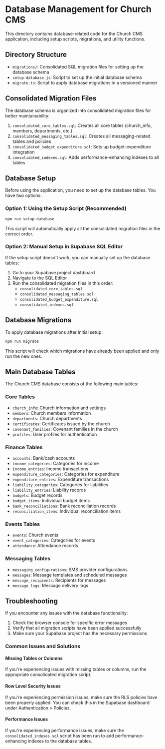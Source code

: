 # Database Management for Church CMS

This directory contains database-related code for the Church CMS application, including setup scripts, migrations, and utility functions.

## Directory Structure

- `migrations/`: Consolidated SQL migration files for setting up the database schema
- `setup-database.js`: Script to set up the initial database schema
- `migrate.ts`: Script to apply database migrations in a versioned manner

## Consolidated Migration Files

The database schema is organized into consolidated migration files for better maintainability:

1. `consolidated_core_tables.sql`: Creates all core tables (church_info, members, departments, etc.)
2. `consolidated_messaging_tables.sql`: Creates all messaging-related tables and policies
3. `consolidated_budget_expenditure.sql`: Sets up budget-expenditure integration
4. `consolidated_indexes.sql`: Adds performance-enhancing indexes to all tables

## Database Setup

Before using the application, you need to set up the database tables. You have two options:

### Option 1: Using the Setup Script (Recommended)

```bash
npm run setup-database
```

This script will automatically apply all the consolidated migration files in the correct order.

### Option 2: Manual Setup in Supabase SQL Editor

If the setup script doesn't work, you can manually set up the database tables:

1. Go to your Supabase project dashboard
2. Navigate to the SQL Editor
3. Run the consolidated migration files in this order:
   - `consolidated_core_tables.sql`
   - `consolidated_messaging_tables.sql`
   - `consolidated_budget_expenditure.sql`
   - `consolidated_indexes.sql`

## Database Migrations

To apply database migrations after initial setup:

```bash
npm run migrate
```

This script will check which migrations have already been applied and only run the new ones.

## Main Database Tables

The Church CMS database consists of the following main tables:

### Core Tables
- `church_info`: Church information and settings
- `members`: Church members information
- `departments`: Church departments
- `certificates`: Certificates issued by the church
- `covenant_families`: Covenant families in the church
- `profiles`: User profiles for authentication

### Finance Tables
- `accounts`: Bank/cash accounts
- `income_categories`: Categories for income
- `income_entries`: Income transactions
- `expenditure_categories`: Categories for expenditure
- `expenditure_entries`: Expenditure transactions
- `liability_categories`: Categories for liabilities
- `liability_entries`: Liability records
- `budgets`: Budget records
- `budget_items`: Individual budget items
- `bank_reconciliations`: Bank reconciliation records
- `reconciliation_items`: Individual reconciliation items

### Events Tables
- `events`: Church events
- `event_categories`: Categories for events
- `attendance`: Attendance records

### Messaging Tables
- `messaging_configurations`: SMS provider configurations
- `messages`: Message templates and scheduled messages
- `message_recipients`: Recipients for messages
- `message_logs`: Message delivery logs

## Troubleshooting

If you encounter any issues with the database functionality:

1. Check the browser console for specific error messages
2. Verify that all migration scripts have been applied successfully
3. Make sure your Supabase project has the necessary permissions

### Common Issues and Solutions

#### Missing Tables or Columns

If you're experiencing issues with missing tables or columns, run the appropriate consolidated migration script.

#### Row Level Security Issues

If you're experiencing permission issues, make sure the RLS policies have been properly applied. You can check this in the Supabase dashboard under Authentication > Policies.

#### Performance Issues

If you're experiencing performance issues, make sure the `consolidated_indexes.sql` script has been run to add performance-enhancing indexes to the database tables.
